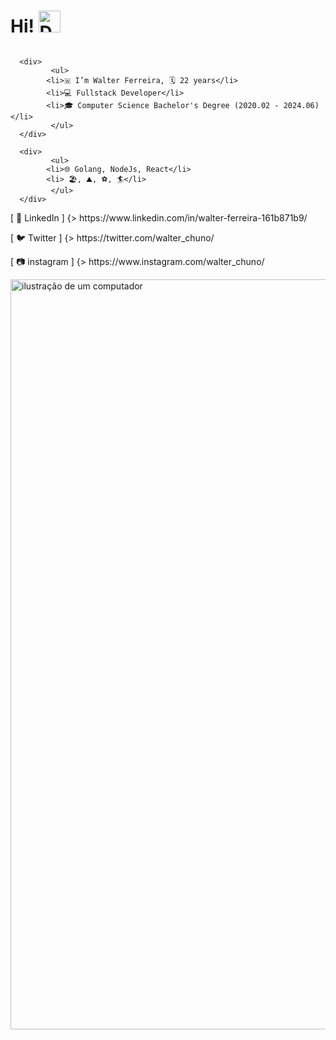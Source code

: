 
<div style="display: flex;" >
	<h1> Hi! <img src="https://user-images.githubusercontent.com/74038190/216120974-24a76b31-7f39-41f1-a38f-b3c1377cc612.png" alt="Dragon Face" width="35" height="35" />
</h1>

</div>

      <div>
             <ul>
		    <li>🇼 I’m Walter Ferreira, 🗓️ 22 years</li>
    	    <li>💻 Fullstack Developer</li>
		    <li>🎓 Computer Science Bachelor's Degree (2020.02 - 2024.06) ️</li>
             </ul>
      </div>

      <div>
             <ul>
		    <li>🌐 Golang, NodeJs, React</li>
    	    <li> 🏖, ⛰️, ⚽, 🏄</li>
             </ul>
      </div>

<div>
 <p>[ 💼 LinkedIn ] {>  https://www.linkedin.com/in/walter-ferreira-161b871b9/ </p>
	<p>[ 🐦 Twitter ] {>  https://twitter.com/walter_chuno/ </p>
<p>	[ 📷 instagram ] {>  https://www.instagram.com/walter_chuno/</p>
</div>
<img src="https://holopin.me/walterjunior" alt="ilustração de um computador" min-width="400px" width="1200px" align="start">
